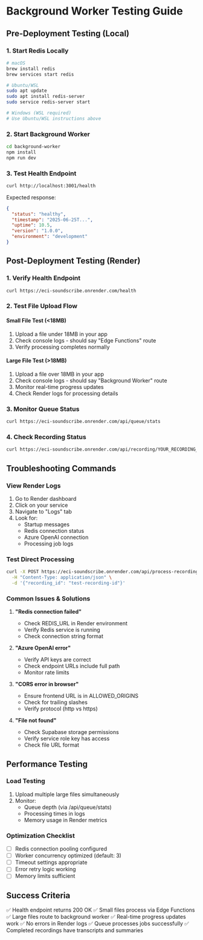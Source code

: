 # Background Worker Testing Guide

## Pre-Deployment Testing (Local)

### 1. Start Redis Locally
```bash
# macOS
brew install redis
brew services start redis

# Ubuntu/WSL
sudo apt update
sudo apt install redis-server
sudo service redis-server start

# Windows (WSL required)
# Use Ubuntu/WSL instructions above
```

### 2. Start Background Worker
```bash
cd background-worker
npm install
npm run dev
```

### 3. Test Health Endpoint
```bash
curl http://localhost:3001/health
```

Expected response:
```json
{
  "status": "healthy",
  "timestamp": "2025-06-25T...",
  "uptime": 10.5,
  "version": "1.0.0",
  "environment": "development"
}
```

## Post-Deployment Testing (Render)

### 1. Verify Health Endpoint
```bash
curl https://eci-soundscribe.onrender.com/health
```

### 2. Test File Upload Flow

#### Small File Test (<18MB)
1. Upload a file under 18MB in your app
2. Check console logs - should say "Edge Functions" route
3. Verify processing completes normally

#### Large File Test (>18MB)
1. Upload a file over 18MB in your app
2. Check console logs - should say "Background Worker" route
3. Monitor real-time progress updates
4. Check Render logs for processing details

### 3. Monitor Queue Status
```bash
curl https://eci-soundscribe.onrender.com/api/queue/stats
```

### 4. Check Recording Status
```bash
curl https://eci-soundscribe.onrender.com/api/recording/YOUR_RECORDING_ID/status
```

## Troubleshooting Commands

### View Render Logs
1. Go to Render dashboard
2. Click on your service
3. Navigate to "Logs" tab
4. Look for:
   - Startup messages
   - Redis connection status
   - Azure OpenAI connection
   - Processing job logs

### Test Direct Processing
```bash
curl -X POST https://eci-soundscribe.onrender.com/api/process-recording \
  -H "Content-Type: application/json" \
  -d '{"recording_id": "test-recording-id"}'
```

### Common Issues & Solutions

1. **"Redis connection failed"**
   - Check REDIS_URL in Render environment
   - Verify Redis service is running
   - Check connection string format

2. **"Azure OpenAI error"**
   - Verify API keys are correct
   - Check endpoint URLs include full path
   - Monitor rate limits

3. **"CORS error in browser"**
   - Ensure frontend URL is in ALLOWED_ORIGINS
   - Check for trailing slashes
   - Verify protocol (http vs https)

4. **"File not found"**
   - Check Supabase storage permissions
   - Verify service role key has access
   - Check file URL format

## Performance Testing

### Load Testing
1. Upload multiple large files simultaneously
2. Monitor:
   - Queue depth (via /api/queue/stats)
   - Processing times in logs
   - Memory usage in Render metrics

### Optimization Checklist
- [ ] Redis connection pooling configured
- [ ] Worker concurrency optimized (default: 3)
- [ ] Timeout settings appropriate
- [ ] Error retry logic working
- [ ] Memory limits sufficient

## Success Criteria

✅ Health endpoint returns 200 OK
✅ Small files process via Edge Functions
✅ Large files route to background worker
✅ Real-time progress updates work
✅ No errors in Render logs
✅ Queue processes jobs successfully
✅ Completed recordings have transcripts and summaries